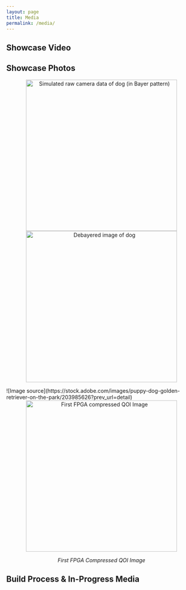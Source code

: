 ```yaml
---
layout: page
title: Media
permalink: /media/
---
```


## Showcase Video

## Showcase Photos


<p align="center">
    <img src="{{ site.baseurl }}/assets/img/dog_single.png" alt="Simulated raw camera data of dog (in Bayer pattern)" width="400" style="image-rendering:pixelated;"/>
    <img src="{{ site.baseurl }}/assets/img/dog_color.png" alt="Debayered image of dog" width="400" style="image-rendering:pixelated;"/>
</p>
![Image source](https://stock.adobe.com/images/puppy-dog-golden-retriever-on-the-park/203985626?prev_url=detail)

<div style="text-align: center;">
  <img src="{{ site.baseurl }}/assets/img/first_qoi.png" alt="First FPGA compressed QOI Image" width="400" style="image-rendering: pixelated;" />
  <p style="text-align: center;"><em>First FPGA Compressed QOI Image</em></p>
</div>

## Build Process & In-Progress Media
